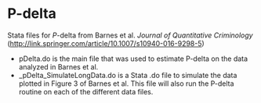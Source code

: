 # P-delta
Stata files for <i>P</i>-delta from Barnes et al. <i>Journal of Quantitative Criminology</i> (http://link.springer.com/article/10.1007/s10940-016-9298-5)
- pDelta.do is the main file that was used to estimate P-delta on the data analyzed in Barnes et al.
- _pDelta_SimulateLongData.do is a Stata .do file to simulate the data plotted in Figure 3 of Barnes et al. This file will also run the P-delta routine on each of the different data files.
 
